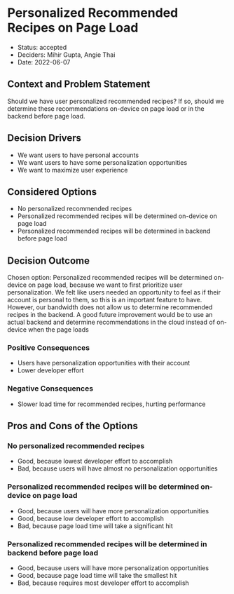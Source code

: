 # Personalized Recommended Recipes on Page Load

* Status: accepted 
* Deciders: Mihir Gupta, Angie Thai
* Date: 2022-06-07

## Context and Problem Statement

Should we have user personalized recommended recipes? If so, should we determine these recommendations on-device on page load or in the backend before page load.

## Decision Drivers

* We want users to have personal accounts
* We want users to have some personalization opportunities
* We want to maximize user experience

## Considered Options

* No personalized recommended recipes
* Personalized recommended recipes will be determined on-device on page load
* Personalized recommended recipes will be determined in backend before page load

## Decision Outcome

Chosen option: Personalized recommended recipes will be determined on-device on page load, because we want to first prioritize user personalization. We felt like users needed an opportunity to feel as if their account is personal to them, so this is an important feature to have. However, our bandwidth does not allow us to determine recommended recipes in the backend. A good future improvement would be to use an actual backend and determine recommendations in the cloud instead of on-device when the page loads

### Positive Consequences

* Users have personalization opportunities with their account
* Lower developer effort

### Negative Consequences

* Slower load time for recommended recipes, hurting performance

## Pros and Cons of the Options

### No personalized recommended recipes

* Good, because lowest developer effort to accomplish
* Bad, because users will have almost no personalization opportunities

### Personalized recommended recipes will be determined on-device on page load

* Good, because users will have more personalization opportunities
* Good, because low developer effort to accomplish
* Bad, because page load time will take a significant hit

### Personalized recommended recipes will be determined in backend before page load

* Good, because users will have more personalization opportunities
* Good, because page load time will take the smallest hit
* Bad, because requires most developer effort to accomplish
